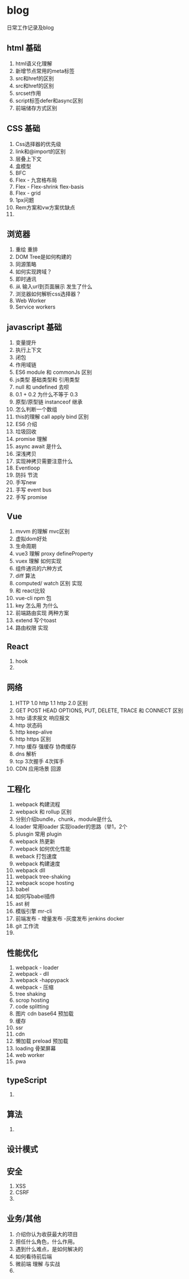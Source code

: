 # blog
日常工作记录及blog

## html 基础
1. html语义化理解
2. 新增节点常用的meta标签
3. src和href的区别
4. src和href的区别
5. srcset作用
6. script标签defer和async区别 
7. 前端储存方式区别 

## CSS 基础
1. Css选择器的优先级
2. link和@import的区别
3. 层叠上下文
4. 盒模型
5. BFC
6. Flex - 九宫格布局
7. Flex - Flex-shrink flex-basis
8. Flex - grid
9. 1px问题
10. Rem方案和vw方案优缺点 
11. 

## 浏览器
1. 重绘 重排
2. DOM Tree是如何构建的
3. 同源策略
4. 如何实现跨域？
5. 即时通讯
6. 从 输入url到页面展示 发生了什么
7. 浏览器如何解析css选择器？
8. Web Worker
9. Service workers

## javascript 基础
1. 变量提升
2. 执行上下文
3. 闭包
4. 作用域链
5. ES6 module 和 commonJs 区别
6. js类型 基础类型和 引用类型
7. null 和 undefined 去呗
8. 0.1 + 0.2 为什么不等于 0.3
9. 原型/原型链 instanceof 继承
10. 怎么判断一个数组
11. this的理解 call apply bind 区别 
12. ES6 介绍
13. 垃圾回收
14. promise 理解
15. async await 是什么
16. 深浅拷贝
17. 实现神拷贝需要注意什么
18. Eventloop
19. 防抖 节流
20. 手写new 
21. 手写 event bus
22. 手写 promise


## Vue
1. mvvm 的理解 mvc区别
2. 虚拟dom好处
3. 生命周期
4. vue3 理解 proxy defineProperty
5. vuex 理解 如何实现
6. 组件通讯的六种方式
7. diff 算法
8. computed/ watch 区别 实现
9. 和 react比较
10. vue-cli npm 包
12. key 怎么用 为什么
13. 前端路由实现 两种方案
14. extend 写个toast
15. 路由权限 实现


## React

1. hook
2. 

## 网络
1. HTTP 1.0 http 1.1 http 2.0 区别
2. GET POST HEAD OPTIONS, PUT, DELETE, TRACE 和 CONNECT 区别
3. http 请求报文 响应报文
4. http 状态码
5. http keep-alive
6. http https 区别
7. http 缓存 强缓存 协商缓存
8. dns 解析
9. tcp 3次握手 4次挥手
10. CDN 应用场景 回源

## 工程化

1. webpack 构建流程
2. webpack 和 rollup 区别
3. 分别介绍bundle，chunk，module是什么
3. loader 常用loader 实现loader的思路（举1，2个
4. plusgin 常用 plugin 
5. webpack 热更新
6. webpack 如何优化性能
7. weback 打包速度
8. webpack 构建速度
7. webpack dll
8. webpack tree-shaking
9. webpack scope hosting
10. babel
11. 如何写babel插件
12. ast 树
13. 模版引擎 mr-cli
14. 前端发布 - 增量发布 -灰度发布 jenkins docker
15. git 工作流
16. 

## 性能优化
1. webpack - loader
2. webpack - dll
3. webpack -happypack
4. webpack - 压缩
5. tree shaking
6. scrop hosting
7. code splitting
8. 图片 cdn base64 预加载
9. 缓存
10. ssr
11. cdn
12. 懒加载 preload 预加载
13. loading 骨架屏幕
14. web worker
15. pwa

## typeScript
1. 

## 算法
1. 

## 设计模式

## 安全
1. XSS
2. CSRF
3. 

## 业务/其他

1. 介绍你认为收获最大的项目
2. 担任什么角色，什么作用。
3. 遇到什么难点，是如何解决的
4. 如何看待前后端
5. 微前端 理解 与实战
6. 
